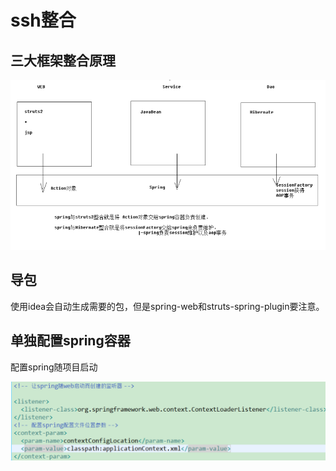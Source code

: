 # ssh整合

## 三大框架整合原理

![](../../../.gitbook/assets/image%20%2828%29.png)

## 导包

使用idea会自动生成需要的包，但是spring-web和struts-spring-plugin要注意。

## 单独配置spring容器

配置spring随项目启动

![](../../../.gitbook/assets/image%20%28156%29.png)



